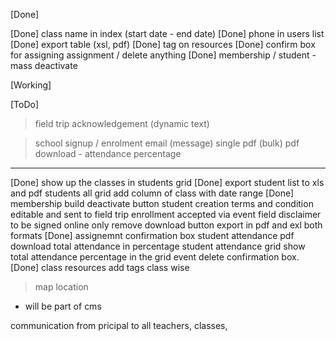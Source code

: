 [Done]

[Done] class name in index (start date - end date)
[Done] phone in users list
[Done] export table (xsl, pdf)
[Done] tag on resources
[Done] confirm box for assigning assignment / delete anything
[Done] membership / student - mass deactivate

[Working]

[ToDo]

> field trip acknowledgement (dynamic text)

> school signup / enrolment email (message)
> single pdf (bulk)
> pdf download - attendance percentage

--------

[Done] show up the classes in students grid 
[Done] export student list to xls and pdf 
students all grid add column of class with date range
[Done] membership build deactivate button 
student creation terms and condition editable and sent to 
field trip enrollment accepted via event 
field disclaimer to be signed online only remove download button
export in pdf and exl both formats
[Done] assignemnt confirmation box 
student attendance pdf download total attendance in percentage
student attendance grid show total attendance percentage in the grid 
event delete confirmation box.
[Done] class resources add tags class wise
> map location
- will be part of cms

communication from pricipal to all teachers, classes,